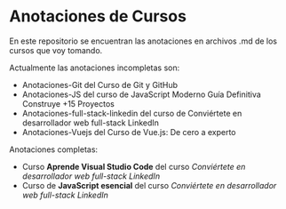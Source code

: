 # Anotaciones de Cursos

En este repositorio se encuentran las anotaciones en archivos .md de los cursos que voy tomando.

Actualmente las anotaciones incompletas son:

- Anotaciones-Git del Curso de Git y GitHub
- Anotaciones-JS del curso de JavaScript Moderno Guía Definitiva Construye +15 Proyectos
- Anotaciones-full-stack-linkedin del curso de Conviértete en desarrollador web full-stack LinkedIn
- Anotaciones-Vuejs del Curso de Vue.js: De cero a experto

Anotaciones completas: 

- Curso **Aprende Visual Studio Code** del curso *Conviértete en desarrollador web full-stack LinkedIn*
- Curso de **JavaScript esencial** del curso *Conviértete en desarrollador web full-stack LinkedIn* 
